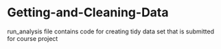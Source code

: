 Getting-and-Cleaning-Data
=========================
run_analysis file contains code for creating tidy data set that is submitted for course project
